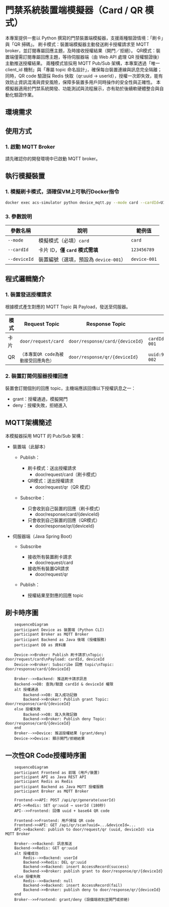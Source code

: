 # 門禁系統裝置端模擬器（Card / QR 模式）

本專案提供一套以 Python 撰寫的門禁裝置端模擬器，支援兩種驗證情境：「刷卡」與「QR 掃碼」。
刷卡模式：裝置端模擬器主動發送刷卡授權請求至 MQTT broker，並訂閱專屬回應主題，及時接收授權結果（開門／拒絕）。
QR模式：裝置端僅需訂閱專屬回應主題，等待伺服器端（由 Web API 處理 QR 授權驗證後）主動推送授權結果。
兩種模式皆採用 MQTT Pub/Sub 架構，本專案透過「唯一 client_id 機制」與「專屬 topic 命名設計」，確保每台裝置連線與訊息完全隔離；
同時，QR code 驗證採 Redis 快取（qr:uuid → userId），授權一次即失效，能有效防止資訊混淆與資安風險，保障多裝置多用戶同時操作的安全性與正確性。
本模擬器適用於門禁系統開發、功能測試與流程展示，亦有助於後續軟硬體整合與自動化驗證作業。

## 環境需求

## 使用方式
### 1. 啟動 MQTT Broker
請先確認你的開發環境中已啟動 MQTT broker。

## 執行模擬裝置
### 1. 模擬刷卡模式，須確保VM上可執行Docker指令
```bash
docker exec acs-simulator python device_mqtt.py --mode card --cardId=U123 --deviceId=device-001
```

### 3. 參數說明
| 參數名稱         | 說明                         | 範例值          |
| ------------ | -------------------------- | ------------ |
| `--mode`     | 模擬模式（必填）`card`         | `card`       |
| `--cardId`   | 卡片 ID，**僅 `card` 模式需填**    | `123456789`  |
| `--deviceId` | 裝置編號（選填，預設為 `device-001`）  | `device-001` |


## 程式邏輯簡介
### 1. 裝置發送授權請求 
根據模式產生對應的 MQTT Topic 與 Payload，發送至伺服器。

| 模式 | Request Topic           | Response Topic                  | Payload 範例                             |
| -- |-------------------------| ------------------------------- | -------------------------------------- |
| 卡片 | `door/request/card`     | `door/response/card/{deviceId}` | `cardId:123456789,deviceId:device-001` |
| QR | `（本專案QR code為被動接受回應角色）` | `door/response/qr/{deviceId}`   | `uuid:9876-ABCD,deviceId:device-002`   |


### 2. 裝置訂閱伺服器授權回應
裝置會訂閱個別的回應 topic，主機端應該回傳以下授權訊息之一：
- grant：授權通過，模擬開門
- deny：授權失敗，拒絕進入

## MQTT架構簡述
本模擬器採用 MQTT 的 Pub/Sub 架構：

* 裝置端（此腳本）
    * Publish：
      * 刷卡模式：送出授權請求
        * door/request/card（刷卡模式）
      * QR模式：送出授權請求
        * door/request/qr（QR 模式）

    * Subscribe：
      * 只會收到自己裝置的回應（刷卡模式）
        * door/response/card/{deviceId}
      * 只會收到自己裝置的回應（QR模式）    
        * door/response/qr/{deviceId}

* 伺服器端（Java Spring Boot）
    * Subscribe
      * 接收所有裝置刷卡請求
        * door/request/card
      * 接收所有裝置QR請求
        * door/request/qr

    * Publish：
      * 授權結果至對應的回應 topic


## 刷卡時序圖

```mermaid
    sequenceDiagram
    participant Device as 裝置端 (Python CLI)
    participant Broker as MQTT Broker
    participant Backend as Java 後端 (授權服務)
    participant DB as 資料庫

    Device->>Broker: Publish 刷卡請求\nTopic: door/request/card\nPayload: cardId, deviceId
    Device->>Broker: Subscribe 回應 topic\nTopic: door/response/card/{deviceId}

    Broker-->>Backend: 推送刷卡請求訊息
    Backend->>DB: 查詢/驗證 cardId & deviceId 權限
    alt 授權通過
        Backend->>DB: 寫入成功記錄
        Backend->>Broker: Publish grant Topic: door/response/card/{deviceId}
    else 授權失敗
        Backend->>DB: 寫入失敗記錄
        Backend->>Broker: Publish deny Topic: door/response/card/{deviceId}
    end
    Broker-->>Device: 推送授權結果 (grant/deny)
    Device->>Device: 顯示開門/拒絕結果
```

## 一次性QR Code授權時序圖

```mermaid
    sequenceDiagram
    participant Frontend as 前端 (用戶/裝置)
    participant API as Java REST API
    participant Redis as Redis
    participant Backend as Java MQTT 授權服務
    participant Broker as MQTT Broker

    Frontend->>API: POST /api/qr/generate(userId)
    API->>Redis: SET qr:uuid → userId (180秒)
    API-->>Frontend: 回傳 uuid + base64 QR code

    Frontend->>Frontend: 用戶掃描 QR code
    Frontend->>API: GET /api/qr/scan?uuid=...&deviceId=...
    API->>Backend: publish to door/request/qr (uuid, deviceId) via MQTT Broker

    Broker-->>Backend: 訊息推送
    Backend->>Redis: GET qr:uuid
    alt 授權成功
        Redis-->>Backend: userId
        Backend->>Redis: DEL qr:uuid
        Backend->>Backend: insert AccessRecord(success)
        Backend->>Broker: publish grant to door/response/qr/{deviceId}
    else 授權失敗
        Redis-->>Backend: null
        Backend->>Backend: insert AccessRecord(fail)
        Backend->>Broker: publish deny to door/response/qr/{deviceId}
    end
    Broker-->>Frontend: grant/deny (設備端收到並開門或拒絕)
```